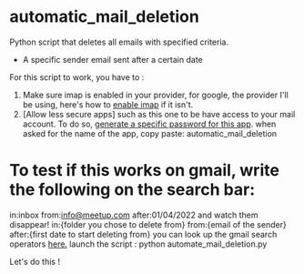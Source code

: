 # automatic_mail_deletion



Python script that deletes all emails with specified criteria.
- A specific sender email sent after a certain date

For this script to work, you have to :
1. Make sure imap is enabled in your provider, for google, the provider I'll be using, here's how to [enable imap](https://support.google.com/mail/answer/7126229?hl=en) if it isn't.
2. [Allow less secure apps] such as this one to be have access to your mail account. To do so, [generate a specific password for this app](https://myaccount.google.com/security). when asked for the name of the app, copy paste: automatic_mail_deletion


# To test if this works on gmail, write the following on the search bar:
in:inbox from:info@meetup.com after:01/04/2022
and watch them disappear!
in:{folder you chose to delete from} from:{email of the sender} after:{first date to start deleting from}
you can look up the gmail search operators [here.](https://support.google.com/mail/answer/7190?hl=en)
launch the script :
python automate_mail_deletion.py

Let's do this !
